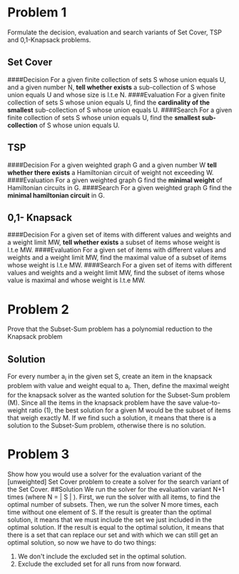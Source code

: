 # Problem 1
 Formulate the decision, evaluation and search variants of Set Cover, TSP and 0,1-Knapsack problems.
## Set Cover
####Decision
For a given finite collection of sets S whose union equals U, and a given number N, **tell whether exists** a sub-collection of S whose union equals U and whose size is l.t.e N.
####Evaluation
For a given finite collection of sets S whose union equals U, find the **cardinality of the smallest** sub-collection of S whose union equals U.
####Search
For a given finite collection of sets S whose union equals U, find the **smallest sub-collection** of S whose union equals U.

## TSP 
####Decision
For a given weighted graph G and a given number W **tell whether there exists** a Hamiltonian circuit of weight not exceeding W.
####Evaluation
For a given weighted graph G find the **minimal weight** of Hamiltonian circuits in G.
####Search
For a given weighted graph G find the **minimal hamiltonian circuit** in G.

## 0,1- Knapsack
####Decision
For a given set of items with different values and weights and a weight limit MW, **tell whether exists** a subset of items whose weight is l.t.e MW.
####Evaluation
For a given set of items with different values and weights and a weight limit MW, find the maximal value of a subset of items whose weight is l.t.e MW.
####Search
For a given set of items with different values and weights and a weight limit MW, find the subset of items whose value is maximal and whose weight is l.t.e MW.

# Problem 2
Prove that the Subset-Sum problem has a polynomial reduction to the Knapsack problem
## Solution
For every number a<sub>i</sub> in the given set S, create an item in the knapsack problem with value and weight equal to a<sub>i</sub>. Then, define the maximal weight for the knapsack solver as the wanted solution for the Subset-Sum problem (M). Since all the items in the knapsack problem have the save value-to-weight ratio (1), the best solution for a given M would be the subset of items that weigh exactly M. If we find such a solution, it means that there is a solution to the Subset-Sum problem, otherwise there is no solution.

# Problem 3
Show how you would use a solver for the evaluation variant of the [unweighted] Set Cover problem to create a solver for the search variant of the Set Cover.
##Solution
We run the solver for the evaluation variant N+1 times (where N = | S | ). First, we run the solver with all items, to find the optimal number of subsets. Then, we run the solver N more times, each time without one element of S. If the result is greater than the optimal solution, it means that we must include the set we just included in the optimal solution. If the result is equal to the optimal solution, it means that there is a set that can replace our set and with which we can still get an optimal solution, so now we have to do two things: 
1. We don't include the excluded set in the optimal solution.
2. Exclude the excluded set for all runs from now forward.



























